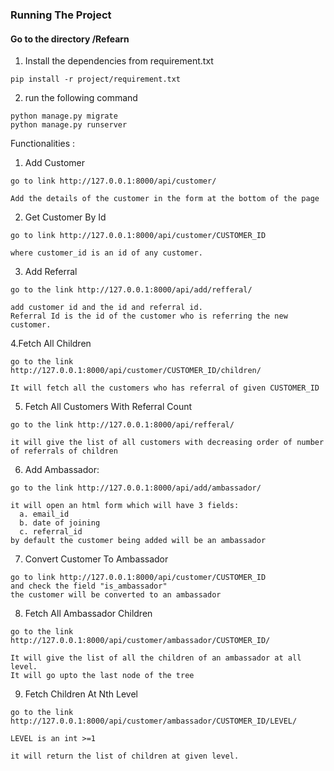 ### Running The Project
#### Go to the directory /Refearn

1. Install the dependencies from requirement.txt
```
pip install -r project/requirement.txt
```
2. run the following command
```
python manage.py migrate
python manage.py runserver
```

Functionalities :
1. Add Customer

```
go to link http://127.0.0.1:8000/api/customer/

Add the details of the customer in the form at the bottom of the page
```

2. Get Customer By Id
```
go to link http://127.0.0.1:8000/api/customer/CUSTOMER_ID

where customer_id is an id of any customer.
```

3. Add Referral
```
go to the link http://127.0.0.1:8000/api/add/refferal/

add customer id and the id and referral id.
Referral Id is the id of the customer who is referring the new customer.
```

4.Fetch All Children
```
go to the link http://127.0.0.1:8000/api/customer/CUSTOMER_ID/children/

It will fetch all the customers who has referral of given CUSTOMER_ID
```

5. Fetch All Customers With Referral Count
```
go to the link http://127.0.0.1:8000/api/refferal/

it will give the list of all customers with decreasing order of number of referrals of children
```

6. Add Ambassador:
```
go to the link http://127.0.0.1:8000/api/add/ambassador/

it will open an html form which will have 3 fields:
  a. email_id
  b. date of joining
  c. referral_id
by default the customer being added will be an ambassador
```

7. Convert Customer To Ambassador
```
go to link http://127.0.0.1:8000/api/customer/CUSTOMER_ID
and check the field "is_ambassador"
the customer will be converted to an ambassador
```

8. Fetch All Ambassador Children
```
go to the link http://127.0.0.1:8000/api/customer/ambassador/CUSTOMER_ID/

It will give the list of all the children of an ambassador at all level. 
It will go upto the last node of the tree
```

9. Fetch Children At Nth Level
```
go to the link http://127.0.0.1:8000/api/customer/ambassador/CUSTOMER_ID/LEVEL/

LEVEL is an int >=1

it will return the list of children at given level.
```




